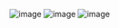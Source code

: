 ![image](https://github.com/fbreseghello/azure-ml-model-builder/assets/99092931/fd3fb00b-0e76-404e-8239-1ed4f85099ec)
![image](https://github.com/fbreseghello/azure-ml-model-builder/assets/99092931/657892ad-e6c7-4502-8a6b-77f82dc7561f)
![image](https://github.com/fbreseghello/azure-ml-model-builder/assets/99092931/e0bad7ed-de50-46a9-a01d-d3175c25e5e5)
